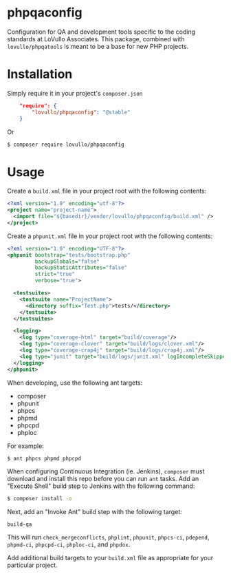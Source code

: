 phpqaconfig
==========

Configuration for QA and development tools specific to the coding standards at
LoVullo Associates. This package, combined with `lovullo/phpqatools` is meant
to be a base for new PHP projects.

Installation
==========

Simply require it in your project's `composer.json`

```json
    "require": {
        "lovullo/phpqaconfig": "@stable"
    }
```

Or

```sh
$ composer require lovullo/phpqaconfig
```

Usage
==========

Create a `build.xml` file in your project root with the following contents:

```xml
<?xml version="1.0" encoding="utf-8"?>
<project name="project-name">
  <import file="${basedir}/vendor/lovullo/phpqaconfig/build.xml" />
</project>
```

Create a `phpunit.xml` file in your project root with the following contents:

```xml
<?xml version="1.0" encoding="UTF-8"?>
<phpunit bootstrap="tests/bootstrap.php"
         backupGlobals="false"
         backupStaticAttributes="false"
         strict="true"
         verbose="true">

  <testsuites>
    <testsuite name="ProjectName">
      <directory suffix="Test.php">tests/</directory>
    </testsuite>
  </testsuites>

  <logging>
    <log type="coverage-html" target="build/coverage"/>
    <log type="coverage-clover" target="build/logs/clover.xml"/>
    <log type="coverage-crap4j" target="build/logs/crap4j.xml"/>
    <log type="junit" target="build/logs/junit.xml" logIncompleteSkipped="false"/>
  </logging>
</phpunit>

```

When developing, use the following ant targets:

* composer
* phpunit
* phpcs
* phpmd
* phpcpd
* phploc

For example:

```sh
$ ant phpcs phpmd phpcpd
```

When configuring Continuous Integration (ie. Jenkins), `composer` must download
and install this repo before you can run `ant` tasks. Add an "Execute Shell"
build step to Jenkins with the following command:

```sh
$ composer install -o
```

Next, add an "Invoke Ant" build step with the following target:

```
build-qa
```

This will run `check_mergeconflicts`, `phplint`, `phpunit`, `phpcs-ci`,
`pdepend`, `phpmd-ci`, `phpcpd-ci`, `phploc-ci`, and `phpdox`.

Add additional build targets to your `build.xml` file as appropriate for your
particular project.

